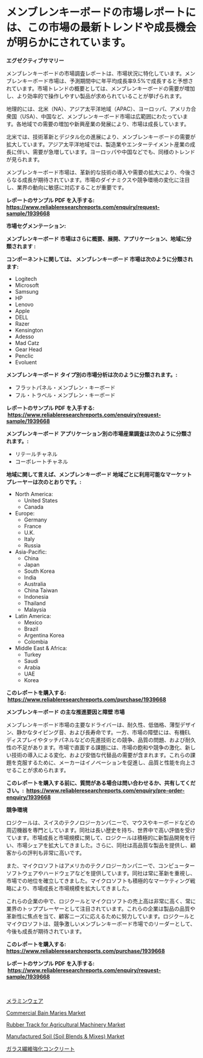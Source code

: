 <p><h1>メンブレンキーボードの市場レポートには、この市場の最新トレンドや成長機会が明らかにされています。</h1></p><p><strong>エグゼクティブサマリー</strong></p>
<p><p>メンブレンキーボードの市場調査レポートは、市場状況に特化しています。メンブレンキーボード市場は、予測期間中に年平均成長率9.5%で成長すると予想されています。市場トレンドの概要としては、メンブレンキーボードの需要が増加し、より効率的で操作しやすい製品が求められていることが挙げられます。</p><p>地理的には、北米（NA）、アジア太平洋地域（APAC）、ヨーロッパ、アメリカ合衆国（USA）、中国など、メンブレンキーボード市場は広範囲にわたっています。各地域での需要の増加や新興産業の発展により、市場は成長しています。</p><p>北米では、技術革新とデジタル化の進展により、メンブレンキーボードの需要が拡大しています。アジア太平洋地域では、製造業やエンターテイメント産業の成長に伴い、需要が急増しています。ヨーロッパや中国などでも、同様のトレンドが見られます。</p><p>メンブレンキーボード市場は、革新的な技術の導入や需要の拡大により、今後さらなる成長が期待されています。市場のダイナミクスや競争環境の変化に注目し、業界の動向に敏感に対応することが重要です。</p></p>
<p><strong>レポートのサンプル PDF を入手する: <a href="https://www.reliableresearchreports.com/enquiry/request-sample/1939668">https://www.reliableresearchreports.com/enquiry/request-sample/1939668</a></strong></p>
<p><strong>市場セグメンテーション:</strong></p>
<p><strong> メンブレンキーボード 市場はさらに概要、展開、アプリケーション、地域に分類されます :</strong></p>
<p><strong>コンポーネントに関しては、 メンブレンキーボード 市場は次のように分類されます: &nbsp;</strong></p>
<p><ul><li>Logitech</li><li>Microsoft</li><li>Samsung</li><li>HP</li><li>Lenovo</li><li>Apple</li><li>DELL</li><li>Razer</li><li>Kensington</li><li>Adesso</li><li>Mad Catz</li><li>Gear Head</li><li>Penclic</li><li>Evoluent</li></ul></p>
<p><strong> メンブレンキーボード タイプ別の市場分析は次のように分類されます。:</strong></p>
<p><ul><li>フラットパネル・メンブレン・キーボード</li><li>フル・トラベル・メンブレン・キーボード</li></ul></p>
<p><strong>レポートのサンプル PDF を入手する: &nbsp;<a href="https://www.reliableresearchreports.com/enquiry/request-sample/1939668">https://www.reliableresearchreports.com/enquiry/request-sample/1939668</a></strong></p>
<p><strong> メンブレンキーボード アプリケーション別の市場産業調査は次のように分類されます。:</strong></p>
<p><ul><li>リテールチャネル</li><li>コーポレートチャネル</li></ul></p>
<p><strong>地域に関して言えば、メンブレンキーボード 地域ごとに利用可能なマーケットプレーヤーは次のとおりです。:</strong></p>
<p><ul>
    <li>
        North America:
        <ul>
            <li>United States</li>
            <li>Canada</li>
        </ul>
    </li>
    <li>
        Europe:
        <ul>
            <li>Germany</li>
            <li>France</li>
            <li>U.K.</li>
            <li>Italy</li>
            <li>Russia</li>
        </ul>
    </li>
    <li>
        Asia-Pacific:
        <ul>
            <li>China</li>
            <li>Japan</li>
            <li>South Korea</li>
            <li>India</li>
            <li>Australia</li>
            <li>China Taiwan</li>
            <li>Indonesia</li>
            <li>Thailand</li>
            <li>Malaysia</li>
        </ul>
    </li>
    <li>
        Latin America:
        <ul>
            <li>Mexico</li>
            <li>Brazil</li>
            <li>Argentina Korea</li>
            <li>Colombia</li>
        </ul>
    </li>
    <li>
        Middle East & Africa:
        <ul>
            <li>Turkey</li>
            <li>Saudi</li>
            <li>Arabia</li>
            <li>UAE</li>
            <li>Korea</li>
        </ul>
    </li>
    </ul></p>
<p><strong>このレポートを購入する: &nbsp;<a href="https://www.reliableresearchreports.com/purchase/1939668">https://www.reliableresearchreports.com/purchase/1939668</a></strong></p>
<p><strong>メンブレンキーボード の主な推進要因と障壁 市場</strong></p>
<p><p>メンブレンキーボード市場の主要なドライバーは、耐久性、低価格、薄型デザイン、静かなタイピング音、および長寿命です。一方、市場の障壁には、有機ELディスプレイやタッチパネルなどの先進技術との競争、品質の問題、および耐久性の不足があります。市場で直面する課題には、市場の飽和や競争の激化、新しい技術の導入による変化、および安価な代替品の需要が含まれます。これらの課題を克服するために、メーカーはイノベーションを促進し、品質と性能を向上させることが求められます。</p></p>
<p><strong>このレポートを購入する前に、質問がある場合は問い合わせるか、共有してください。:&nbsp; <a href="https://www.reliableresearchreports.com/enquiry/pre-order-enquiry/1939668">https://www.reliableresearchreports.com/enquiry/pre-order-enquiry/1939668</a></strong></p>
<p><strong>競争環境</strong></p>
<p><p>ロジクールは、スイスのテクノロジーカンパニーで、マウスやキーボードなどの周辺機器を専門としています。同社は長い歴史を持ち、世界中で高い評価を受けています。市場成長と市場規模に関して、ロジクールは積極的に新製品開発を行い、市場シェアを拡大してきました。さらに、同社は高品質な製品を提供し、顧客からの評判も非常に高いです。</p><p>また、マイクロソフトはアメリカのテクノロジーカンパニーで、コンピューターソフトウェアやハードウェアなどを提供しています。同社は常に革新を重視し、市場での地位を確立してきました。マイクロソフトも積極的なマーケティング戦略により、市場成長と市場規模を拡大してきました。</p><p>これらの企業の中で、ロジクールとマイクロソフトの売上高は非常に高く、常に業界のトッププレーヤーとして注目されています。これらの企業は製品の品質や革新性に焦点を当て、顧客ニーズに応えるために努力しています。ロジクールとマイクロソフトは、競争激しいメンブレンキーボード市場でのリーダーとして、今後も成長が期待されています。</p></p>
<p><strong>このレポートを購入する: &nbsp; <a href="https://www.reliableresearchreports.com/purchase/1939668">https://www.reliableresearchreports.com/purchase/1939668</a></strong></p>
<p><strong>レポートのサンプル PDF を入手する: &nbsp;<a href="https://www.reliableresearchreports.com/enquiry/request-sample/1939668">https://www.reliableresearchreports.com/enquiry/request-sample/1939668</a></strong><strong></strong></p>
<p>&nbsp;</p>
<p><p><a href="https://github.com/oqoeusbvpadwjs08/Market-Research-Report-List-1/blob/main/2192908187491.md">メラミンウェア</a></p><p><a href="https://frill-swim-3cd.notion.site/Commercial-Bain-Maries-Market-Offers-Provide-Insightful-Data-for-the-Time-Period-from-2024-to-2031-a-16cfc8cc32614c99b0e32b16429dfbd8">Commercial Bain Maries Market</a></p><p><a href="https://github.com/vimar16th/Market-Research-Report-List-3/blob/main/rubber-track-for-agricultural-machinery-market.md">Rubber Track for Agricultural Machinery Market</a></p><p><a href="https://github.com/JameTravis/Market-Research-Report-List-4/blob/main/manufactured-soil-soil-blends-mixes-market.md">Manufactured Soil (Soil Blends & Mixes) Market</a></p><p><a href="https://medium.com/@ms2501905/%E3%82%AC%E3%83%A9%E3%82%B9%E7%B9%8A%E7%B6%AD%E5%BC%B7%E5%8C%96%E3%82%B3%E3%83%B3%E3%82%AF%E3%83%AA%E3%83%BC%E3%83%88%E5%B8%82%E5%A0%B4%E8%A6%8F%E6%A8%A1%E3%81%AF-%E5%9B%BD%E9%9A%9B%E7%94%A3%E6%A5%AD%E3%81%AB%E3%81%8A%E3%81%91%E3%82%8B%E6%9C%80%E8%89%AF%E3%81%AE%E3%83%9E%E3%83%BC%E3%82%B1%E3%83%86%E3%82%A3%E3%83%B3%E3%82%B0%E3%83%81%E3%83%A3%E3%83%8D%E3%83%AB%E3%82%92%E7%A4%BA%E3%81%97%E3%81%BE%E3%81%99-4df6b47045c7">ガラス繊維強化コンクリート</a></p></p>
